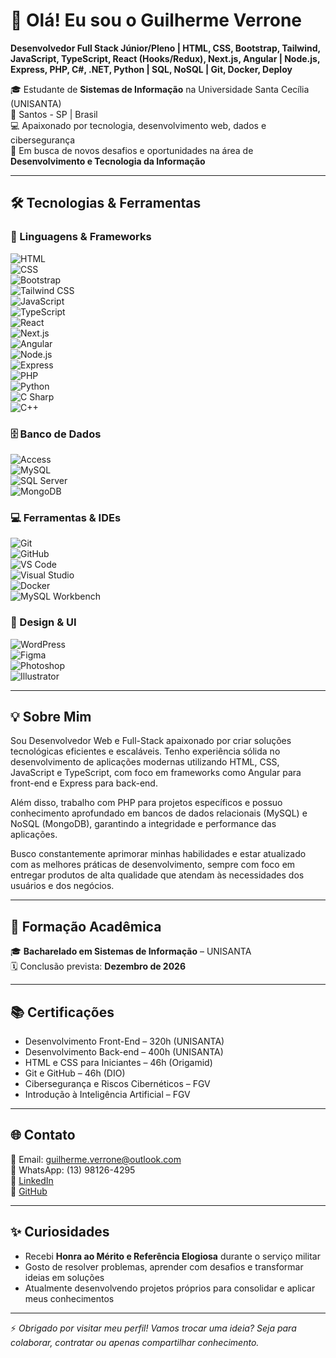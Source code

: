 # 👋 Olá! Eu sou o Guilherme Verrone

**Desenvolvedor Full Stack Júnior/Pleno | HTML, CSS, Bootstrap, Tailwind, JavaScript, TypeScript, React (Hooks/Redux), Next.js, Angular | Node.js, Express, PHP, C#, .NET, Python | SQL, NoSQL | Git, Docker, Deploy**

🎓 Estudante de **Sistemas de Informação** na Universidade Santa Cecília (UNISANTA)  
📍 Santos - SP | Brasil  
💻 Apaixonado por tecnologia, desenvolvimento web, dados e cibersegurança  
🚀 Em busca de novos desafios e oportunidades na área de **Desenvolvimento e Tecnologia da Informação**

---

## 🛠️ Tecnologias & Ferramentas

### 🚀 Linguagens & Frameworks  
![HTML](https://img.shields.io/badge/HTML5-E34F26?style=for-the-badge&logo=html5&logoColor=fff)  
![CSS](https://img.shields.io/badge/CSS3-1572B6?style=for-the-badge&logo=css3&logoColor=fff)  
![Bootstrap](https://img.shields.io/badge/Bootstrap-7952B3?style=for-the-badge&logo=bootstrap&logoColor=fff)  
![Tailwind CSS](https://img.shields.io/badge/Tailwind_CSS-38B2AC?style=for-the-badge&logo=tailwind-css&logoColor=fff)  
![JavaScript](https://img.shields.io/badge/JavaScript-F7DF1E?style=for-the-badge&logo=javascript&logoColor=000)  
![TypeScript](https://img.shields.io/badge/TypeScript-3178C6?style=for-the-badge&logo=typescript&logoColor=fff)  
![React](https://img.shields.io/badge/React-20232A?style=for-the-badge&logo=react&logoColor=61DAFB)  
![Next.js](https://img.shields.io/badge/Next.js-000000?style=for-the-badge&logo=next.js&logoColor=fff)  
![Angular](https://img.shields.io/badge/Angular-DD0031?style=for-the-badge&logo=angular&logoColor=fff)  
![Node.js](https://img.shields.io/badge/Node.js-339933?style=for-the-badge&logo=node.js&logoColor=fff)  
![Express](https://img.shields.io/badge/Express-000000?style=for-the-badge&logo=express&logoColor=fff)  
![PHP](https://img.shields.io/badge/PHP-777BB4?style=for-the-badge&logo=php&logoColor=fff)  
![Python](https://img.shields.io/badge/Python-3776AB?style=for-the-badge&logo=python&logoColor=fff)  
![C Sharp](https://img.shields.io/badge/C%23-239120?style=for-the-badge&logo=c-sharp&logoColor=fff)  
![C++](https://img.shields.io/badge/C++-00599C?style=for-the-badge&logo=c%2B%2B&logoColor=fff)  

### 🗄️ Banco de Dados  
![Access](https://img.shields.io/badge/MS%20Access-A4373A?style=for-the-badge&logo=microsoft-access&logoColor=fff)  
![MySQL](https://img.shields.io/badge/MySQL-4479A1?style=for-the-badge&logo=mysql&logoColor=fff)  
![SQL Server](https://img.shields.io/badge/SQL_Server-CC2927?style=for-the-badge&logo=microsoft-sql-server&logoColor=fff)  
![MongoDB](https://img.shields.io/badge/MongoDB-47A248?style=for-the-badge&logo=mongodb&logoColor=fff)  

### 💻 Ferramentas & IDEs  
![Git](https://img.shields.io/badge/Git-F05032?style=for-the-badge&logo=git&logoColor=fff)  
![GitHub](https://img.shields.io/badge/GitHub-181717?style=for-the-badge&logo=github&logoColor=fff)  
![VS Code](https://img.shields.io/badge/VS%20Code-007ACC?style=for-the-badge&logo=visual-studio-code&logoColor=fff)  
![Visual Studio](https://img.shields.io/badge/Visual%20Studio-5C2D91?style=for-the-badge&logo=visual-studio&logoColor=fff)  
![Docker](https://img.shields.io/badge/Docker-2496ED?style=for-the-badge&logo=docker&logoColor=fff)  
![MySQL Workbench](https://img.shields.io/badge/MySQL%20Workbench-4479A1?style=for-the-badge&logo=mysql&logoColor=fff)  

### 🎨 Design & UI  
![WordPress](https://img.shields.io/badge/WordPress-21759B?style=for-the-badge&logo=wordpress&logoColor=fff)  
![Figma](https://img.shields.io/badge/Figma-F24E1E?style=for-the-badge&logo=figma&logoColor=fff)  
![Photoshop](https://img.shields.io/badge/Photoshop-31A8FF?style=for-the-badge&logo=adobe-photoshop&logoColor=fff)  
![Illustrator](https://img.shields.io/badge/Illustrator-FF9A00?style=for-the-badge&logo=adobe-illustrator&logoColor=fff)  

---

## 💡 Sobre Mim

Sou Desenvolvedor Web e Full-Stack apaixonado por criar soluções tecnológicas eficientes e escaláveis. Tenho experiência sólida no desenvolvimento de aplicações modernas utilizando HTML, CSS, JavaScript e TypeScript, com foco em frameworks como Angular para front-end e Express para back-end.

Além disso, trabalho com PHP para projetos específicos e possuo conhecimento aprofundado em bancos de dados relacionais (MySQL) e NoSQL (MongoDB), garantindo a integridade e performance das aplicações.

Busco constantemente aprimorar minhas habilidades e estar atualizado com as melhores práticas de desenvolvimento, sempre com foco em entregar produtos de alta qualidade que atendam às necessidades dos usuários e dos negócios.

---

## 📘 Formação Acadêmica

🎓 **Bacharelado em Sistemas de Informação** – UNISANTA  
🗓️ Conclusão prevista: **Dezembro de 2026**

---

## 📚 Certificações

- Desenvolvimento Front-End – 320h (UNISANTA)
- Desenvolvimento Back-end – 400h (UNISANTA)  
- HTML e CSS para Iniciantes – 46h (Origamid)  
- Git e GitHub – 46h (DIO)  
- Cibersegurança e Riscos Cibernéticos – FGV  
- Introdução à Inteligência Artificial – FGV  

---

## 🌐 Contato

📧 Email: [guilherme.verrone@outlook.com](mailto:guilherme.verrone@outlook.com)  
📱 WhatsApp: (13) 98126-4295  
🔗 [LinkedIn](https://linkedin.com/in/guilhermeverrone)  
🐙 [GitHub](https://github.com/GuilhermeVerrone)

---

## ✨ Curiosidades

- Recebi **Honra ao Mérito e Referência Elogiosa** durante o serviço militar  
- Gosto de resolver problemas, aprender com desafios e transformar ideias em soluções  
- Atualmente desenvolvendo projetos próprios para consolidar e aplicar meus conhecimentos

---

⚡ *Obrigado por visitar meu perfil! Vamos trocar uma ideia? Seja para colaborar, contratar ou apenas compartilhar conhecimento.*
